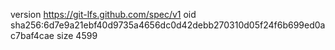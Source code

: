 version https://git-lfs.github.com/spec/v1
oid sha256:6d7e9a21ebf40d9735a4656dc0d42debb270310d05f24f6b699ed0ac7baf4cae
size 4599
